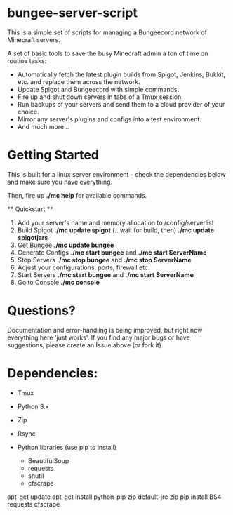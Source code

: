 # bungee-server-script
This is a simple set of scripts for managing a Bungeecord network of Minecraft servers.

A set of basic tools to save the busy Minecraft admin a ton of time on routine tasks:

- Automatically fetch the latest plugin builds from Spigot, Jenkins, Bukkit, etc. and replace them across the network.  
- Update Spigot and Bungeecord with simple commands.
- Fire up and shut down servers in tabs of a Tmux session.
- Run backups of your servers and send them to a cloud provider of your choice.
- Mirror any server's plugins and configs into a test environment.
- And much more ..

# Getting Started

This is built for a linux server environment - check the dependencies below and make sure you have everything.

Then, fire up **./mc help** for available commands.

** Quickstart **

1. Add your server's name and memory allocation to /config/serverlist
2. Build Spigot **./mc update spigot** (.. wait for build, then) **./mc update spigotjars**
3. Get Bungee **./mc update bungee**
4. Generate Configs **./mc start bungee** and **./mc start ServerName**
5. Stop Servers **./mc stop bungee** and **./mc stop ServerName**
6. Adjust your configurations, ports, firewall etc.
7. Start Servers **./mc start bungee** and **./mc start ServerName**
8. Go to Console **./mc console**

# Questions?

Documentation and error-handling is being improved, but right now everything here 'just works'.   If you find any major bugs or have suggestions, please create an Issue above (or fork it).

# Dependencies:

- Tmux
- Python 3.x
- Zip
- Rsync

- Python libraries (use pip to install)
  - BeautifulSoup
  - requests
  - shutil
  - cfscrape

apt-get update
apt-get install python-pip zip default-jre zip 
pip install BS4 requests cfscrape
